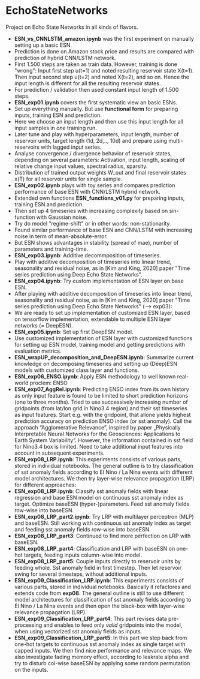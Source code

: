 # EchoStateNetworks
Project on Echo State Networks in all kinds of flavors.

* **ESN\_vs\_CNNLSTM\_amazon.ipynb** was the first experiment on manually setting up a basic ESN.
 * Prediction is done on Amazon stock price and results are compared with prediction of hybrid CNN/LSTM network.
 * First 1.500 steps are taken as train data. However, training is done "wrong": Input first step u(t=1) and noted resulting reservoir state X(t=1). Then input second step u(t=2) and noted X(t=2), and so on. Hence the input length is different for all the resulting reservoir states.
 * For prediction / validation then used constant input length of 1.500 steps.
* **ESN\_exp01.ipynb** covers the first systematic view an basic ESNs.
 * Set up everything manually. But use **functional form** for preparing inputs, training ESN and prediction.
 * Here we choose an input length and then use this input length for all input samples in *one* training run.
 * Later tune and play with hyperparameters, input length, number of reservoir units, target length (1d, 2d,.., 10d) and prepare using multi-reservoirs with lagged input series.
 * Analyse convergence / divergence behavior of reservoir states, depending on several parameters: Activation, input length, scaling of relative change input values, spectral radius, sparsity.
 * Distribution of trained output weights W_out and final reservoir states x(T) for all reservoir units for single sample.
* **ESN\_exp02.ipynb** plays with toy series and compares prediction performance of base ESN with CNN/LSTM hybrid network.
 * Extended own functions **ESN_functions_v01.py** for preparing inputs, training ESN and prediction.
 * Then set up 4 timeseries with increasing complexity based on sin-function with Gaussian noise.
 * Try do model "regime-shift" or in other words: non-stationarity.
 * Found similar performance of base ESN and CNN/LSTM with increasing noise in term of mean-absolute-error.
 * But ESN shows advantages in stability (spread of mae), number of parameters and training-time.
* **ESN\_exp03.ipynb**: Additive decommposition of timeseries.
 * Play with additive decomposition of timeseries into linear trend, seasonality and residual noise, as in [Kim and King, 2020] paper "Time series prediction using Deep Echo State Networks".
* **ESN\_exp04.ipynb**: Try custom implementation of ESN layer on base ESN.
 * After playing with additive decomposition of timeseries into linear trend, seasonality and residual noise, as in [Kim and King, 2020] paper "Time series prediction using Deep Echo State Networks" (--> exp03):
 * We are ready to set up implementation of customized ESN layer, based on tensorflow implementation, extendable to multiple ESN layer networks (= DeepESN).
* **ESN\_exp05.ipynb**: Set up first DeepESN model.
 * Use customized implementation of ESN layer with customized functions for setting up ESN model, training model and getting predictions with evaluation metrics. 
* **ESN\_wrapUP_decomposition_and_DeepESN.ipynb**: Summarize current knowledge on decomposing timeseries and setting up (Deep)ESN models with customized class layer and functions.
* **ESN\_exp06_ENSO.ipynb**: Apply ESN methodology to well known real-world proclem: ENSO
* **ESN\_exp07\_AggRel.ipynb**: Predicting ENSO index from its own history as only input feature is found to be limited to short prediction horizons (one to three months). Tried to use successively increasing number of gridpoints (from lat/lon grid in Nino3.4 region) and their sst timeseries as input features. Start e.g. with the gridpoint, that allone yields highest prediction accuracy on prediction ENSO index (or sst anomaly). Call the approach “Agglomerative Relevance”, inspired by paper „Physically Interpretable Neural Networks for the Geosciences: Applications to Earth System Variability“. However, the information contained in sst field for Nino3.4 box is limited. Need to take additional input features into account in subsequent experiments.
* **ESN\_exp08\_LRP.ipynb**: This experiments consists of various parts, stored in individual notebooks. The general outline is to try classification of sst anomaly fields according to El Nino / La Nina events with different model architectures. We then try layer-wise relevance propagation (LRP) for different approaches:
 * **ESN\_exp08\_LRP.ipynb**: Classify sst anomaly fields with linear regression and base ESN model on continuous sst anomaly index as target. Optimize baseESN (hyper-)parameters. Feed sst anomaly fields row-wise into baseESN.
 *	**ESN\_exp08\_LRP\_part2.ipynb**: Try LRP with multilayer perceptron (MLP) and baseESN. Still working with continuous sst anomaly index as target and feeding sst anomaly fields row-wise into baseESN.
 * **ESN\_exp08\_LRP\_part3**: Continued to find more perfection on LRP with baseESN.
 * **ESN\_exp08\_LRP\_part4**: Classification and LRP with baseESN on one-hot targets, feeding inputs column-wise into model.
 * **ESN\_exp08\_LRP\_part5**: Couple inputs directly to reservoir units by feeding whole. Sst anomaly field in first timestep. Then let reservoir swing for several timesteps, without additional inputs.
* **ESN\_exp09\_Classification\_LRP.ipynb**: This experiments consists of various parts, stored in individual notebooks. Basically it refactores and extends code from **exp08**. The general outline is still to use different model architectures for classification of sst anomaly fields according to El Nino / La Nina events and then open the black-box with layer-wise relevance propagation (LRP).
 * **ESN\_exp09\_Classification\_LRP\_part4**: This part revises data pre-processing and enables to feed only *valid* gridpoints into the model, when using vectorized sst anomaly fields as inputs.
 * **ESN_exp09_Classification_LRP_part5**: In this part we step back from one-hot targets to continuous sst anomaly index as single target with capped inputs. We then find nice performance and relevance maps. We also investigate fading memory effect, according to leakrate alpha and try to disturb col-wise baseESN by applying some random permutation on the inputs.


